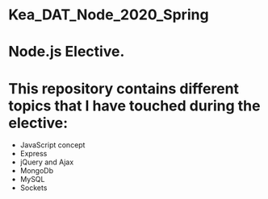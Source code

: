 # Kea_DAT_Node_2020_Spring

# Node.js Elective. 
# This repository contains different topics that I have touched during the elective:
- JavaScript concept
- Express
- jQuery and Ajax
- MongoDb
- MySQL
- Sockets

